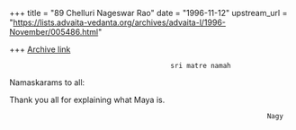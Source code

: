 +++
title = "89 Chelluri Nageswar Rao"
date = "1996-11-12"
upstream_url = "https://lists.advaita-vedanta.org/archives/advaita-l/1996-November/005486.html"

+++
[Archive link](https://lists.advaita-vedanta.org/archives/advaita-l/1996-November/005486.html)

                                            sri matre namah

Namaskarams to all:

Thank you all for explaining what Maya is.

                                                                    Nagy

